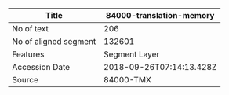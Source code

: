 |Title |  84000-translation-memory
| --- | --- 
|No of text | 206
|No of aligned segment | 132601
|Features | Segment Layer
|Accession Date | 2018-09-26T07:14:13.428Z
|Source | 84000-TMX

